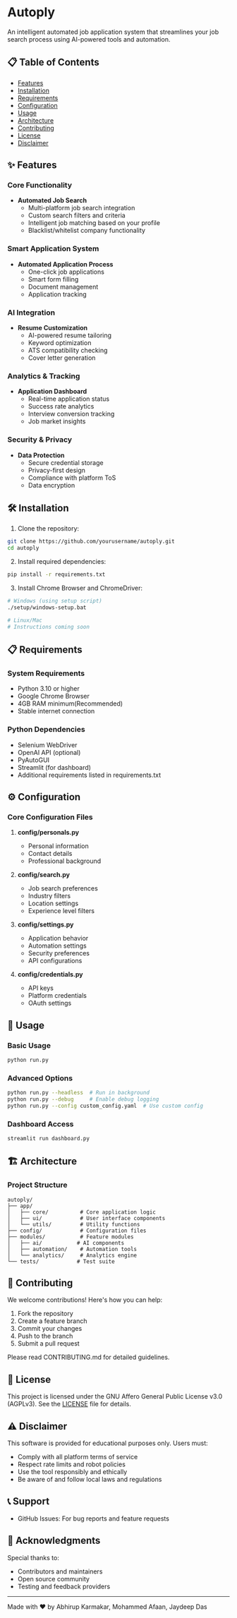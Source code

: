 # Autoply

An intelligent automated job application system that streamlines your job search process using AI-powered tools and automation.

## 📋 Table of Contents
- [Features](#features)
- [Installation](#installation)
- [Requirements](#requirements)
- [Configuration](#configuration)
- [Usage](#usage)
- [Architecture](#architecture)
- [Contributing](#contributing)
- [License](#license)
- [Disclaimer](#disclaimer)

## ✨ Features

### Core Functionality
- **Automated Job Search**
  - Multi-platform job search integration
  - Custom search filters and criteria
  - Intelligent job matching based on your profile
  - Blacklist/whitelist company functionality

### Smart Application System
- **Automated Application Process**
  - One-click job applications
  - Smart form filling
  - Document management
  - Application tracking

### AI Integration
- **Resume Customization**
  - AI-powered resume tailoring
  - Keyword optimization
  - ATS compatibility checking
  - Cover letter generation

### Analytics & Tracking
- **Application Dashboard**
  - Real-time application status
  - Success rate analytics
  - Interview conversion tracking
  - Job market insights

### Security & Privacy
- **Data Protection**
  - Secure credential storage
  - Privacy-first design
  - Compliance with platform ToS
  - Data encryption

## 🛠️ Installation

1. Clone the repository:
```bash
git clone https://github.com/yourusername/autoply.git
cd autoply
```

2. Install required dependencies:
```bash
pip install -r requirements.txt
```

3. Install Chrome Browser and ChromeDriver:
```bash
# Windows (using setup script)
./setup/windows-setup.bat

# Linux/Mac
# Instructions coming soon
```

## 📋 Requirements

### System Requirements
- Python 3.10 or higher
- Google Chrome Browser
- 4GB RAM minimum(Recommended)
- Stable internet connection

### Python Dependencies
- Selenium WebDriver
- OpenAI API (optional)
- PyAutoGUI
- Streamlit (for dashboard)
- Additional requirements listed in requirements.txt

## ⚙️ Configuration

### Core Configuration Files
1. **config/personals.py**
   - Personal information
   - Contact details
   - Professional background

2. **config/search.py**
   - Job search preferences
   - Industry filters
   - Location settings
   - Experience level filters

3. **config/settings.py**
   - Application behavior
   - Automation settings
   - Security preferences
   - API configurations

4. **config/credentials.py**
   - API keys
   - Platform credentials
   - OAuth settings

## 🚀 Usage

### Basic Usage
```bash
python run.py
```

### Advanced Options
```bash
python run.py --headless  # Run in background
python run.py --debug     # Enable debug logging
python run.py --config custom_config.yaml  # Use custom config
```

### Dashboard Access
```bash
streamlit run dashboard.py
```

## 🏗️ Architecture

### Project Structure
```
autoply/
├── app/
│   ├── core/          # Core application logic
│   ├── ui/            # User interface components
│   └── utils/         # Utility functions
├── config/            # Configuration files
├── modules/           # Feature modules
│   ├── ai/           # AI components
│   ├── automation/    # Automation tools
│   └── analytics/     # Analytics engine
└── tests/            # Test suite
```

## 🤝 Contributing

We welcome contributions! Here's how you can help:

1. Fork the repository
2. Create a feature branch
3. Commit your changes
4. Push to the branch
5. Submit a pull request

Please read CONTRIBUTING.md for detailed guidelines.

## 📜 License

This project is licensed under the GNU Affero General Public License v3.0 (AGPLv3). See the [LICENSE](LICENSE) file for details.

## ⚠️ Disclaimer

This software is provided for educational purposes only. Users must:
- Comply with all platform terms of service
- Respect rate limits and robot policies
- Use the tool responsibly and ethically
- Be aware of and follow local laws and regulations

## 📞 Support

- GitHub Issues: For bug reports and feature requests

## 🙏 Acknowledgments

Special thanks to:
- Contributors and maintainers
- Open source community
- Testing and feedback providers

---

Made with ❤️ by Abhirup Karmakar, Mohammed Afaan, Jaydeep Das 
